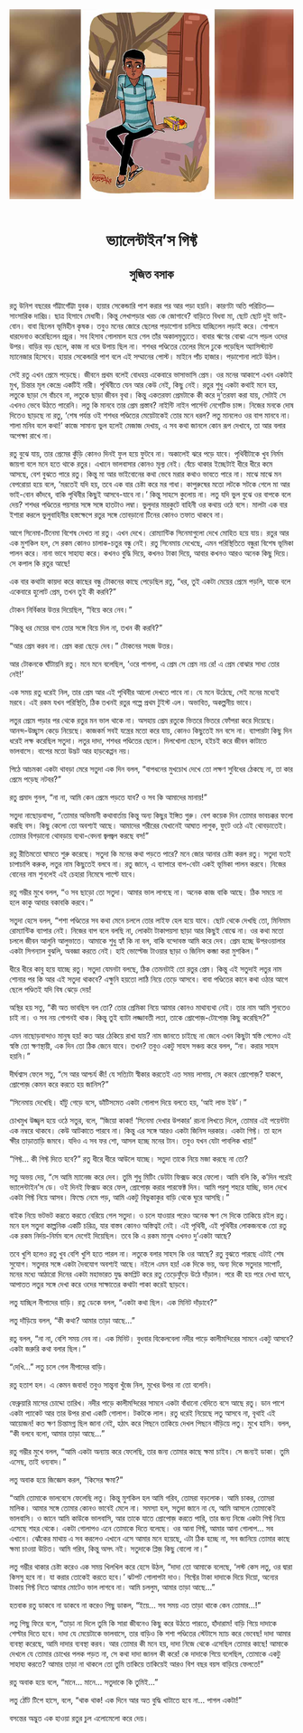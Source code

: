 <div align=center> <img src="../../metadata/images/rabibasariya/ভ্যালেন্টাইন’স-গিফ্ট-সুজিত-বসাক.jpg" align="center"></div><br><h1 align=center>ভ্যালেন্টাইন’স গিফ্ট</h1>
<h2 align=center>সুজিত বসাক</h2><br>রতু উনিশ বছরের গাঁট্টাগোঁট্টা যুবক। হায়ার সেকেন্ডারি পাশ করার পর আর পড়া হয়নি। কারণটা অতি পরিচিত— সাংসারিক দারিদ্র। ছাত্র হিসাবে মেধাবী। কিন্তু লেখাপড়ার খরচ কে জোগাবে? বাড়িতে বিধবা মা, ছোট ছোট দুই ভাই-বোন। বাবা ছিলেন ভূমিহীন কৃষক। তবুও মনের জোরে ছেলের পড়াশোনা চালিয়ে যাচ্ছিলেন লড়াই করে। গোপনে ধারদেনাও করেছিলেন প্রচুর। সব হিসাব গোলমাল হয়ে গেল তাঁর অকালমৃত্যুতে। বাবার ঋণের বোঝা এসে পড়ল ওদের উপর। বাড়ির বড় ছেলে, কাজ না ধরে উপায় ছিল না। শশধর পণ্ডিতের তেলের মিলে ঢুকে পড়েছিল অ্যাসিস্ট্যান্ট ম্যানেজার হিসেবে। হায়ার সেকেন্ডারি পাশ বলে এই সম্মানের পোস্ট। মাইনে পাঁচ হাজার। পড়াশোনা লাটে উঠল।

সেই রতু এখন প্রেমে পড়েছে। জীবনে প্রথম বলেই বোধহয় একেবারে ভাসাভাসি প্রেম। ওর মনের আকাশে এখন একটাই মুখ, চিন্তার মূল কেন্দ্রে একটিই নারী। পৃথিবীতে যেন আর কেউ নেই, কিছু নেই। রতুর শুধু একটা কথাই মনে হয়, লতুকে ছাড়া সে বাঁচবে না, লতুকে ছাড়া জীবন বৃথা। কিন্তু একতরফা প্রেমটাকে কী করে দু’তরফা করা যায়, সেটাই সে এখনও ভেবে উঠতে পারেনি। লতু কি মানবে তার প্রেম প্রস্তাব? নাইন্টি নাইন পার্সেন্ট নেগেটিভ চান্স। নিজের মনকে দোষ দিতেও ছাড়ছে না রতু, ‘শেষ পর্যন্ত ওই শশধর পণ্ডিতের মেয়েটাকেই তোর মনে ধরল? লতু মানলেও ওর বাপ মানবে না। শালা মনিব বলে কথা!’ কাজে সামান্য ভুল হলেই মেজাজ দেখায়, এ সব কথা জানলে কোন রূপ দেখাবে, তা আর বলার অপেক্ষা রাখে না।

রতু বুঝে যায়, তার প্রেমের কুঁড়ি কোনও দিনই ফুল হয়ে ফুটবে না। অকালেই ঝরে পড়ে যাবে। পৃথিবীটাকে খুব নির্মম জায়গা বলে মনে হতে থাকে রতুর। এখানে ভালবাসার কোনও মূল্য নেই। বেঁচে থাকার ইচ্ছেটাই ধীরে ধীরে কমে আসছে, বেশ বুঝতে পারে রতু। কিন্তু মা আর ভাইবোনের কথা ভেবে মরার কথাও ভাবতে পারে না। মাঝে মাঝে মন বেপরোয়া হয়ে বলে, ‘মরতেই যদি হয়, তবে এক বার চেষ্টা করে মর গাধা। কাপুরুষের মতো লটকে সটকে গেলে মা আর ভাই-বোন কাঁদবে, বাকি পৃথিবীর কিছুই আসবে-যাবে না।’ কিন্তু সাহসে কুলোয় না। লতু যদি ভুল বুঝে ওর বাপকে বলে দেয়? শশধর পণ্ডিতের পয়সার সঙ্গে সঙ্গে হাতটাও লম্বা। ভুলুদার মারকুটে বাহিনী ওর কথায় ওঠে বসে। মালটা এক বার ইশারা করলে ভুলুবাহিনীর হস্তক্ষেপে রতুর সঙ্গে তোবড়ানো টিনের কোনও তফাত থাকবে না।

আগে সিনেমা-টিনেমা বিশেষ দেখত না রতু। এখন দেখে। রোম্যান্টিক সিনেমাগুলো দেখে মোহিত হয়ে যায়। রতুর আর এক মুশকিল হল, সে রকম কোনও চালাক-চতুর বন্ধু নেই। রতু সিনেমায় দেখেছে, এমন পরিস্থিতিতে বন্ধুরা বিশেষ ভূমিকা পালন করে। নানা ভাবে সাহায্য করে। কখনও বুদ্ধি দিয়ে, কখনও টাকা দিয়ে, আবার কখনও আরও অনেক কিছু দিয়ে। সে কপাল কি রতুর আছে!

এক বার কথাটা কায়দা করে কাছের বন্ধু টোকনের কাছে পেড়েছিল রতু, “ধর, তুই একটা মেয়ের প্রেমে পড়লি, যাকে বলে একেবারে হুলোট প্রেম, তখন তুই কী করবি?”

টোকন নির্বিকার উত্তর দিয়েছিল, “বিয়ে করে নেব।”

“কিন্তু ধর মেয়ের বাপ তোর সঙ্গে বিয়ে দিল না, তখন কী করবি?”

“আর প্রেম করব না। প্রেম করা ছেড়ে দেব।” টোকনের সহজ উত্তর।

আর টোকনকে ঘাঁটায়নি রতু। মনে মনে বলেছিল, ‘ওরে পাগলা, এ প্রেম সে প্রেম নয় রে! এ প্রেম বোঝার সাধ্য তোর নেই!’

এক সময় রতু ধরেই নিল, তার প্রেম আর এই পৃথিবীর আলো দেখতে পাবে না। যে মনে উঠেছে, সেই মনের মধ্যেই মরবে। এই রকম যখন পরিস্থিতি, ঠিক তখনই রতুর গল্পে প্রথম টুইস্ট এল। অভাবিত, অকল্পনীয় ভাবে।

লতুর প্রেমে পড়ার পর থেকে রতুর মন ভাল থাকে না। অসহায় প্রেম রতুকে ভিতরে ভিতরে ফোঁপরা করে দিয়েছে। আনন্দ-উচ্ছ্বাস কেড়ে নিয়েছে। কাজকর্ম সবই যন্ত্রের মতো করে যায়, কোনও কিছুতেই মন বসে না। ব্যাপারটা কিছু দিন ধরেই লক্ষ করেছিল সতুদা। লতুর দাদা, শশধর পণ্ডিতের ছেলে। দিলখোলা ছেলে, হইচই করে জীবন কাটাতে ভালবাসে। বাপের মতো উদ্ভট আর হাড়কেপ্পন নয়।

পিঠে আচমকা একটা থাবড়া মেরে সতুদা এক দিন বলল, “বাপধনের মুখচোখ দেখে তো লক্ষণ সুবিধের ঠেকছে না, তা কার প্রেমে পড়েছ নটবর?”

রতু প্রমাদ গুনল, “না না, আমি কেন প্রেমে পড়তে যাব? ও সব কি আমাদের মানায়!”

সতুদা নাছোড়বান্দা, “তোমার অভিমানী কথাবার্তায় কিন্তু অন্য কিছুর ইঙ্গিত গুরু। বেশ কয়েক দিন তোমার ভাবচক্কর ফলো করছি বস। কিছু কেলো তো অবশ্যই আছে। আমাদের শরীরের যেখানেই আঘাত লাগুক, ফুটে ওঠে এই থোবড়াতেই। তোমার বিগড়ানো থোবড়ায় ব্যথা-বেদনা জ্বলজ্বল করছে বস!”

রতু রীতিমতো ঘামতে শুরু করেছে। সতুদা কি মনের কথা পড়তে পারে? মনে জোর আনার চেষ্টা করল রতু। সতুদা যতই চাপাচাপি করুক, লতুর নাম কিছুতেই বলবে না। রতু জানে, এ ব্যাপারে বাপ-বেটা একই ভূমিকা পালন করবে। নিজের বোনের নাম শুনলেই এই চেহারা নিমেষে পাল্টে যাবে।

রতু গম্ভীর মুখে বলল, “ও সব ছাড়ো তো সতুদা। আমার ভাল লাগছে না। অনেক কাজ বাকি আছে। ঠিক সময়ে না হলে কাকু আবার বকাবকি করবে।”

সতুদা হেসে বলল, “শশা পণ্ডিতের সব কথা মেনে চললে তোর লাইফ হেল হয়ে যাবে। ছোট থেকে দেখছি তো, মিনিমাম রোম্যান্টিক ব্যাপার নেই। নিজের বাপ বলে বলছি না, লোকটা টাকাপয়সা ছাড়া আর কিছুই বোঝে না। ওর কথা মতো চললে জীবন আলুনি আলুভাতে। আমাকে শুধু হ্যাঁ কি না বল, বাকি বন্দোবস্ত আমি করে দেব। প্রেম হচ্ছে উপরওয়ালার একটা সিগন্যাল বুঝলি, অবজ্ঞা করতে নেই। হাই ভোল্টেজ টাওয়ার ছাড়া ও জিনিস কব্জা করা মুশকিল।”

ধীরে ধীরে কাবু হয়ে যাচ্ছে রতু। সতুদা যেমনটা বলছে, ঠিক তেমনটাই তো রতুর প্রেম। কিন্তু এই সতুদাই লতুর নাম শোনার পর কি আর এই সতুদা থাকবে? এক্ষুনি হয়তো লাঠি নিয়ে তেড়ে আসবে। বাবা পণ্ডিতের কানে কথা ওঠার আগে ছেলে পণ্ডিতই যদি বিষ ঝেড়ে দেয়!

অস্থির হয় সতু, “কী অত ভাবছিস বল তো? তোর প্রেমিকা নিয়ে আমার কোনও মাথাব্যথা নেই। তার নাম আমি শুনতেও চাই না। ও সব নয় গোপনই থাক। কিন্তু তুই ব্যাটা লজ্জাবতী লতা, তাকে প্রোপোজ়-টোপোজ় কিছু করেছিস?”

এমন নাছোড়বান্দাও মানুষ হয়! কত আর ঠেকিয়ে রাখা যায়? নাম জানতে চাইছে না জেনে এখন কিছুটা স্বস্তি পেলেও এই স্বস্তি তো ক্ষণস্থায়ী, এক দিন তো ঠিক জেনে যাবে। তখন? তবুও একটু সাহস সঞ্চয় করে বলল, “না। করার সাহস হয়নি।”

দীর্ঘশ্বাস ফেলে সতু, “সে আর আশ্চর্য কী! যে সত্যিটা স্বীকার করতেই এত সময় লাগায়, সে করবে প্রোপোজ়? যাকগে, প্রোপোজ় কেমন করে করতে হয় জানিস?”

“সিনেমায় দেখেছি। হাঁটু গেড়ে বসে, ডাঁটিসমেত একটা গোলাপ দিয়ে বলতে হয়, ‘আই লাভ ইউ’।”

চোখমুখ উজ্জ্বল হয়ে ওঠে সতুর, বলে, “জিয়ো কাকা! ‘সিনেমা দেখার উপকার’ রচনা লিখতে দিলে, তোমার এই পয়েন্টটা এক নম্বরে থাকবে। কেউ আটকাতে পারবে না। কিন্তু এর সঙ্গে আরও একটা জিনিস দরকার। একটা গিফ্ট। তা হলে ক্ষীর তাড়াতাড়ি জমবে। যদিও এ সব ফর শো, আসল হচ্ছে মনের টান। তবুও যখন যেটা পাবলিক খায়!”

“গিফ্ট… কী গিফ্ট দিতে হবে?” রতু ধীরে ধীরে আউলে যাচ্ছে। সতুদা তাকে নিয়ে মজা করছে না তো?

সতু অভয় দেয়, “সে আমি ম্যানেজ করে দেব। তুমি শুধু মিটিং ডেটটা ফিক্সড করে ফেলো। আমি বলি কি, ক’দিন পরেই ভ্যালেন্টাইন’স ডে। ওই দিনই ফিক্সড করে ফেল, প্রোপোজ় করার পারফেক্ট দিন। আমি পরশু শহরে যাচ্ছি, ভাল দেখে একটা গিফ্ট নিয়ে আসব। ফিল্ডে নেমে পড়, আমি একটু বিভুকাকুর বাড়ি থেকে ঘুরে আসছি।”

বাইক নিয়ে ভটভট করতে করতে বেরিয়ে গেল সতুদা। ও চলে যাওয়ার পরেও অনেক ক্ষণ সে দিকে তাকিয়ে রইল রতু। মনে হল সতুদা কাল্পনিক একটি চরিত্র, যার বাস্তব কোনও অস্তিত্বই নেই। এই পৃথিবী, এই পৃথিবীর লোকজনকে তো রতু এক রকম নির্দয়-নির্মম বলে দেগেই দিয়েছিল। তবে কি এ রকম মানুষ এখনও দু’একটা আছে?

তবে খুশি হলেও রতু খুব বেশি খুশি হতে পারল না। লতুকে বলার সাহস কি ওর আছে? রতু বুঝতে পারছে এটাই শেষ সুযোগ। সতুদার সঙ্গে একটা দৈবযোগ অবশ্যই আছে। নইলে এমন হয়! এক দিকে ভয়, অন্য দিকে সতুদার সাপোর্ট, মনের মধ্যে আঠারো দিনের একটা মহাভারত যুদ্ধ কমপ্লিট করে রতু তেড়েফুঁড়ে উঠে দাঁড়াল। পরে কী হয় পরে দেখা যাবে, আপাতত লতুর সঙ্গে দেখা করে ওদের সাক্ষাতের কথাটা পাকা করেই ছাড়বে।

লতু যাচ্ছিল নীপাদের বাড়ি। রতু ডেকে বলল, “একটা কথা ছিল। এক মিনিট দাঁড়াবে?”

লতু দাঁড়িয়ে বলল, “কী কথা? আমার তাড়া আছে…”

রতু বলল, “না না, বেশি সময় নেব না। এক মিনিট। বুধবার বিকেলবেলা নদীর পাড়ে কালীমন্দিরের সামনে একটু আসবে? একটা জরুরি কথা বলার ছিল।”

“দেখি…” লতু চলে গেল নীপাদের বাড়ি।

রতু হতাশ হল। এ কেমন জবাব! তবুও সান্ত্বনা খুঁজে নিল, মুখের উপর না তো বলেনি।




ফেব্রুয়ারি মাসের চোদ্দো তারিখ। নদীর পাড়ে কালীমন্দিরের সামনে একটা বাঁধানো বেদিতে বসে আছে রতু। ডান পাশে একটা প্যাকেট আর তার উপর রাখা একটি গোলাপ। টকটকে লাল। রতু ধরেই নিয়েছে লতু আসবে না, বৃথাই এই আয়োজন! কত ক্ষণ চিন্তামগ্ন ছিল জানা নেই, হঠাৎ করে পিছনে তাকিয়ে দেখল পিছনে দাঁড়িয়ে লতু। মুখে হাসি। বলল, “কী বলবে বলো, আমার তাড়া আছে…”

রতু গম্ভীর মুখে বলল, “আমি একটা অন্যায় করে ফেলেছি, তার জন্য তোমার কাছে ক্ষমা চাইব। সে জন্যই ডাকা। তুমি এসেছ, তাই ধন্যবাদ।”

লতু অবাক হয়ে জিজ্ঞেস করল, “কিসের ক্ষমা?”

“আমি তোমাকে ভালবেসে ফেলেছি লতু। কিন্তু মুশকিল হল আমি গরিব, তোমরা বড়লোক। আমি চাকর, তোমরা মালিক। আমার সঙ্গে তোমার কোনও ভাবেই মেলে না। সমস্যা হল, সতুদা জানে না যে, আমি আসলে তোমাকেই ভালবাসি। ও জানে আমি কাউকে ভালবাসি, আর তাকে যাতে প্রোপোজ় করতে পারি, তার জন্য নিজে একটা গিফ্ট নিয়ে এসেছে শহর থেকে। একটা গোলাপও এনে তোমাকে দিতে বলেছে। ওর আনা গিফ্ট, আমার আনা গোলাপ... সব এখানে। ঝোঁকের মাথায় এ সব করলেও এখানে এসে আমার মনে হয়েছে, এটা ঠিক হচ্ছে না, সব জানিয়ে তোমার কাছে ক্ষমা চাওয়া উচিত। আমি গরিব, কিন্তু অসৎ নই। সতুদাকে প্লিজ় কিছু বোলো না।”

লতু গম্ভীর থাকার চেষ্টা করেও এক সময় খিলখিল করে হেসে উঠল, “দাদা তো আমাকে বলেছে, ‘লস্ট কেস লতু, ওর দ্বারা কিসসু হবে না। যা করার তোকেই করতে হবে।’ ঝটপট গোলাপটা দাও। গিফ্টের টাকা দাদাকে দিয়ে দিয়ো, অন্যের টাকায় গিফ্ট নিতে আমার মোটেও ভাল লাগবে না। আমি চললুম, আমার তাড়া আছে…”

হতবাক রতু ডাকবে না ডাকবে না করেও পিছু ডাকল, “ইয়ে... সব সময় এত তাড়া থাকে কেন তোমার...!”

লতু পিছু ফিরে বলে, “তাড়া না দিলে তুমি কি সারা জীবনেও কিছু করে উঠতে পারতে, হাঁদারাম! বাড়ি গিয়ে দাদাকে শেল্টার দিতে হবে। দাদা যে মেয়েটাকে ভালবাসে, তার বাড়িও কি শশা পণ্ডিতের স্টেটাসে ম্যাচ করে ভেবেছ! দাদা আমার ব্যবস্থা করেছে, আমি দাদার ব্যবস্থা করব। আর তোমার কী মনে হয়, দাদা নিজে থেকে এসেছিল তোমার কাছে! আমাকে দেখলে যে তোমার চোখের পলক পড়ত না, সে কথা দাদা জানল কী করে! কে দাদাকে গিয়ে বলেছিল, তোমাকে একটু সাহায্য করতে? আমার তাড়া না থাকলে তো তুমি তাকিয়ে তাকিয়েই আরও বিশ বছর বয়স বাড়িয়ে ফেলতে!”

রতু অবাক হয়ে বলে, “মানে... মানে... সতুদাকে কি তুমিই...”

লতু ঠোঁট টিপে হাসে, বলে, “থাক থাক! এক দিনে আর অত বুদ্ধি খাটাতে হবে না... পাগল একটা!”

বসন্তের অদ্ভুত এক হাওয়া রতুর চুল এলোমেলো করে দেয়।
